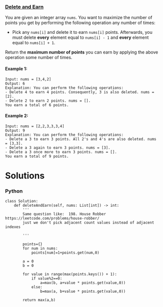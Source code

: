 ### [Delete and Earn](https://leetcode.com/problems/delete-and-earn/) <br>

You are given an integer array `nums`. You want to maximize the number of points you get by performing the following operation any number of times:

 - Pick any `nums[i]` and delete it to earn `nums[i]` points. Afterwards, you must delete **every** element equal to `nums[i] - 1` and **every** element equal to `nums[i] + 1`.


Return the **maximum number of points** you can earn by applying the above operation some number of times.

 

#### Example 1:

```
Input: nums = [3,4,2]
Output: 6
Explanation: You can perform the following operations:
- Delete 4 to earn 4 points. Consequently, 3 is also deleted. nums = [2].
- Delete 2 to earn 2 points. nums = [].
You earn a total of 6 points.

```

#### Example 2:

```
Input: nums = [2,2,3,3,3,4]
Output: 9
Explanation: You can perform the following operations:
- Delete a 3 to earn 3 points. All 2's and 4's are also deleted. nums = [3,3].
- Delete a 3 again to earn 3 points. nums = [3].
- Delete a 3 once more to earn 3 points. nums = [].
You earn a total of 9 points.

```

# Solutions

### Python
```
class Solution:
    def deleteAndEarn(self, nums: List[int]) -> int:
        '''
        Same question like:  198. House Robber   https://leetcode.com/problems/house-robber/
        just we don't pick adjacent count values instead of adjacent indexes
        
        '''
        
        points={}
        for num in nums:
            points[num]=1+points.get(num,0)
            
        a = 0
        b = 0
    
        for value in range(max(points.keys()) + 1):
            if value%2==0:
                a=max(b, a+value * points.get(value,0))
            else:
                b=max(a, b+value * points.get(value,0))
                
        return max(a,b)

```

